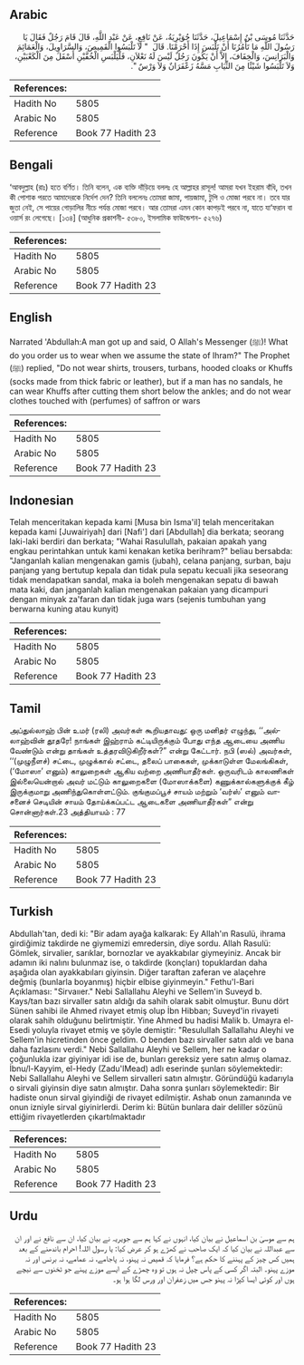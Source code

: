 ## Arabic


<div dir="rtl" lang="ar" style={{fontSize:'larger',backgroundColor:'#f8f9fa',padding:20}}>
حَدَّثَنَا مُوسَى بْنُ إِسْمَاعِيلَ، حَدَّثَنَا جُوَيْرِيَةُ، عَنْ نَافِعٍ، عَنْ عَبْدِ اللَّهِ، قَالَ قَامَ رَجُلٌ فَقَالَ يَا رَسُولَ اللَّهِ مَا تَأْمُرُنَا أَنْ نَلْبَسَ إِذَا أَحْرَمْنَا‏.‏ قَالَ ‏ "‏ لاَ تَلْبَسُوا الْقَمِيصَ، وَالسَّرَاوِيلَ، وَالْعَمَائِمَ وَالْبَرَانِسَ، وَالْخِفَافَ، إِلاَّ أَنْ يَكُونَ رَجُلٌ لَيْسَ لَهُ نَعْلاَنِ، فَلْيَلْبَسِ الْخُفَّيْنِ أَسْفَلَ مِنَ الْكَعْبَيْنِ، وَلاَ تَلْبَسُوا شَيْئًا مِنَ الثِّيَابِ مَسَّهُ زَعْفَرَانٌ وَلاَ وَرْسٌ ‏"‏‏.‏
</div>
<div style={{backgroundColor:'#f8f9fa',padding:20, marginBottom: 10}}><table> <thead> <tr> <th>References:</th> <th></th> </tr> </thead> <tbody><tr><td>Hadith No</td><td>5805</td></tr><tr><td>Arabic No</td><td>5805</td></tr><tr><td>Reference</td><td>Book 77 Hadith 23</td></tr></tbody></table></div>

## Bengali


<div dir="ltr" lang="bn" style={{fontSize:'larger',backgroundColor:'#f8f9fa',padding:20}}>
‘আবদুল্লাহ (রাঃ) হতে বর্ণিত। তিনি বলেন, এক ব্যক্তি দাঁড়িয়ে বললঃ হে আল্লাহর রাসূল! আমরা যখন ইহরাম বাঁধি, তখন কী পোশাক পরতে আমাদেরকে নির্দেশ দেন? তিনি বললেনঃ তোমরা জামা, পায়জামা, টুপি ও মোজা পরবে না। তবে যার জুতা নেই, সে পায়ের গোড়ালির নীচে পর্যন্ত মোজা পরবে। আর তোমরা এমন কোন কাপড়ই পরবে না, যাতে যা‘ফরান বা ওয়ার্স রং লেগেছে। [১৩৪] (আধুনিক প্রকাশনী- ৫৩৮০, ইসলামিক ফাউন্ডেশন- ৫২৭৬)
</div>
<div style={{backgroundColor:'#f8f9fa',padding:20, marginBottom: 10}}><table> <thead> <tr> <th>References:</th> <th></th> </tr> </thead> <tbody><tr><td>Hadith No</td><td>5805</td></tr><tr><td>Arabic No</td><td>5805</td></tr><tr><td>Reference</td><td>Book 77 Hadith 23</td></tr></tbody></table></div>

## English


<div dir="ltr" lang="en" style={{fontSize:'larger',backgroundColor:'#f8f9fa',padding:20}}>
Narrated 'Abdullah:A man got up and said, O Allah's Messenger (ﷺ)! What do you order us to wear when we assume the state of Ihram?" The Prophet (ﷺ) replied, "Do not wear shirts, trousers, turbans, hooded cloaks or Khuffs (socks made from thick fabric or leather), but if a man has no sandals, he can wear Khuffs after cutting them short below the ankles; and do not wear clothes touched with (perfumes) of saffron or wars
</div>
<div style={{backgroundColor:'#f8f9fa',padding:20, marginBottom: 10}}><table> <thead> <tr> <th>References:</th> <th></th> </tr> </thead> <tbody><tr><td>Hadith No</td><td>5805</td></tr><tr><td>Arabic No</td><td>5805</td></tr><tr><td>Reference</td><td>Book 77 Hadith 23</td></tr></tbody></table></div>

## Indonesian


<div dir="ltr" lang="id" style={{fontSize:'larger',backgroundColor:'#f8f9fa',padding:20}}>
Telah menceritakan kepada kami [Musa bin Isma'il] telah menceritakan kepada kami [Juwairiyah] dari [Nafi'] dari [Abdullah] dia berkata; seorang laki-laki berdiri dan berkata; "Wahai Rasulullah, pakaian apakah yang engkau perintahkan untuk kami kenakan ketika berihram?" beliau bersabda: "Janganlah kalian mengenakan gamis (jubah), celana panjang, surban, baju panjang yang bertutup kepala dan tidak pula sepatu kecuali jika seseorang tidak mendapatkan sandal, maka ia boleh mengenakan sepatu di bawah mata kaki, dan janganlah kalian mengenakan pakaian yang dicampuri dengan minyak za'faran dan tidak juga wars (sejenis tumbuhan yang berwarna kuning atau kunyit)
</div>
<div style={{backgroundColor:'#f8f9fa',padding:20, marginBottom: 10}}><table> <thead> <tr> <th>References:</th> <th></th> </tr> </thead> <tbody><tr><td>Hadith No</td><td>5805</td></tr><tr><td>Arabic No</td><td>5805</td></tr><tr><td>Reference</td><td>Book 77 Hadith 23</td></tr></tbody></table></div>

## Tamil


<div dir="ltr" lang="ta" style={{fontSize:'larger',backgroundColor:'#f8f9fa',padding:20}}>
அப்துல்லாஹ் பின் உமர் (ரலி) அவர்கள் கூறியதாவது: ஒரு மனிதர் எழுந்து, ‘‘அல்லாஹ்வின் தூதரே! நாங்கள் இஹ்ராம் கட்டியிருக்கும் போது எந்த ஆடையை அணிய வேண்டும் என்று தாங்கள் உத்தரவிடுகிறீர்கள்?” என்று கேட்டார். நபி (ஸல்) அவர்கள், ‘‘(முழுநீளச்) சட்டை, முழுக்கால் சட்டை, தலைப் பாகைகள், முக்காடுள்ள மேலங்கிகள், (‘மோஸா’ எனும்) காலுறைகள் ஆகிய வற்றை அணியாதீர்கள். ஒருவரிடம் காலணிகள் இல்லையென்றால் அவர் மட்டும் காலுறைகளை (மோஸாக்களை) கணுக்கால்களுக்குக் கீழ் இருக்குமாறு அணிந்துகொள்ளட்டும். குங்குமப்பூச் சாயம் மற்றும் ‘வர்ஸ்’ எனும் வாசனைச் செடியின் சாயம் தோய்க்கப்பட்ட ஆடைகளை அணியாதீர்கள்” என்று சொன்னார்கள்.23 அத்தியாயம் : 77
</div>
<div style={{backgroundColor:'#f8f9fa',padding:20, marginBottom: 10}}><table> <thead> <tr> <th>References:</th> <th></th> </tr> </thead> <tbody><tr><td>Hadith No</td><td>5805</td></tr><tr><td>Arabic No</td><td>5805</td></tr><tr><td>Reference</td><td>Book 77 Hadith 23</td></tr></tbody></table></div>

## Turkish


<div dir="ltr" lang="tr" style={{fontSize:'larger',backgroundColor:'#f8f9fa',padding:20}}>
Abdullah'tan, dedi ki: "Bir adam ayağa kalkarak: Ey Allah'ın Rasulü, ihrama girdiğimiz takdirde ne giymemizi emredersin, diye sordu. Allah Rasulü: Gömlek, sirvalier, sarıklar, bornozlar ve ayakkabılar giymeyiniz. Ancak bir adamın iki nalını bulunmaz ise, o takdirde (konçları) topuklardan daha aşağıda olan ayakkabıları giyinsin. Diğer taraftan zaferan ve alaçehre değmiş (bunlarla boyanmış) hiçbir elbise giyinmeyin." Fethu'l-Bari Açıklaması: "Sirvaııer." Nebi Sallallahu Aleyhi ve Sellem'in Suveyd b. Kays/tan bazı sirvaller satın aldığı da sahih olarak sabit olmuştur. Bunu dört Sünen sahibi ile Ahmed rivayet etmiş olup İbn Hibban; Suveyd'in rivayeti olarak sahih olduğunu belirtmiştir. Yine Ahmed bu hadisi Malik b. Umayra el-Esedi yoluyla rivayet etmiş ve şöyle demiştir: "Resulullah Sallallahu Aleyhi ve Sellem'in hicretinden önce geldim. O benden bazı sirvaller satın aldı ve bana daha fazlasını verdi." Nebi Sallallahu Aleyhi ve Sellem, her ne kadar o çoğunlukla izar giyiniyar idi ise de, bunları gereksiz yere satın almış olamaz. İbnu/l-Kayyim, el-Hedy (Zadu'lMead) adlı eserinde şunları söylemektedir: Nebi Sallallahu Aleyhi ve Sellem sirvalIeri satın almıştır. Göründüğü kadarıyla o sirvali giyinsin diye satın almıştır. Daha sonra şunları söylemektedir: Bir hadiste onun sirval giyindiği de rivayet edilmiştir. Ashab onun zamanında ve onun izniyle sirval giyinirlerdi. Derim ki: Bütün bunlara dair deliller sözünü ettiğim rivayetlerden çıkartılmaktadır
</div>
<div style={{backgroundColor:'#f8f9fa',padding:20, marginBottom: 10}}><table> <thead> <tr> <th>References:</th> <th></th> </tr> </thead> <tbody><tr><td>Hadith No</td><td>5805</td></tr><tr><td>Arabic No</td><td>5805</td></tr><tr><td>Reference</td><td>Book 77 Hadith 23</td></tr></tbody></table></div>

## Urdu


<div dir="rtl" lang="ur" style={{fontSize:'larger',backgroundColor:'#f8f9fa',padding:20}}>
ہم سے موسیٰ بن اسماعیل نے بیان کیا، انہوں نے کہا ہم سے جویریہ نے بیان کیا، ان سے نافع نے اور ان سے عبداللہ نے بیان کیا کہ ایک صاحب نے کھڑے ہو کر عرض کیا: یا رسول اللہ! احرام باندھنے کے بعد ہمیں کس چیز کے پہننے کا حکم ہے؟ فرمایا کہ قمیص نہ پہنو، نہ پاجامے، نہ عمامے، نہ برنس اور نہ موزے پہنو۔ البتہ اگر کسی کے پاس چپل نہ ہوں تو وہ چمڑے کے ایسے موزے پہنے جو ٹخنوں سے نیچے ہوں اور کوئی ایسا کپڑا نہ پہنو جس میں زعفران اور ورس لگا ہوا ہو۔
</div>
<div style={{backgroundColor:'#f8f9fa',padding:20, marginBottom: 10}}><table> <thead> <tr> <th>References:</th> <th></th> </tr> </thead> <tbody><tr><td>Hadith No</td><td>5805</td></tr><tr><td>Arabic No</td><td>5805</td></tr><tr><td>Reference</td><td>Book 77 Hadith 23</td></tr></tbody></table></div>